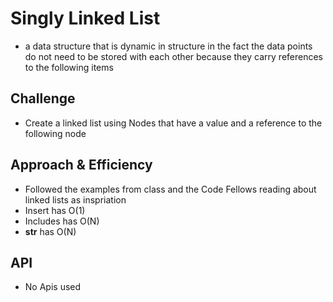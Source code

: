 # Singly Linked List
- a data structure that is dynamic in structure in the fact the data points do not need to be stored with each other because they carry references to the following items

## Challenge
- Create a linked list using Nodes that have a value and a reference to the following node

## Approach & Efficiency
- Followed the examples from class and the Code Fellows reading about linked lists as inspriation
- Insert has O(1)
- Includes has O(N)
- __str__ has O(N)

## API
- No Apis used

